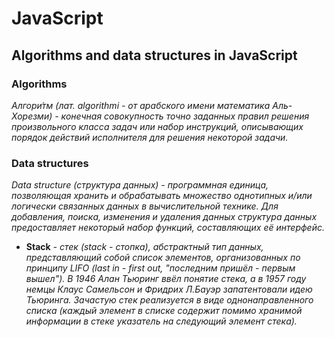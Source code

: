 # JavaScript

## Algorithms and data structures in JavaScript

### Algorithms

_Алгори́тм (лат. al­go­rithmi - от арабского имени математика Аль-Хорезми) - конечная совокупность точно заданных правил решения произвольного класса задач или набор инструкций, описывающих порядок действий исполнителя для решения некоторой задачи._

### Data structures

_Data structure (структура данных) - программная единица, позволяющая хранить и обрабатывать множество однотипных и/или логически связанных данных в вычислительной технике. Для добавления, поиска, изменения и удаления данных структура данных предоставляет некоторый набор функций, составляющих её интерфейс._

- **Stack** _- стек (stack - стопка), абстрактный тип данных, представляющий собой список элементов, организованных по принципу LIFO (last in - first out, "последним пришёл - первым вышел"). В 1946 Алан Тьюринг ввёл понятие стека, а в 1957 году немцы Клаус Самельсон и Фридрих Л.Бауэр запатентовали идею Тьюринга. Зачастую стек реализуется в виде однонаправленного списка (каждый элемент в списке содержит помимо хранимой информации в стеке указатель на следующий элемент стека)._
